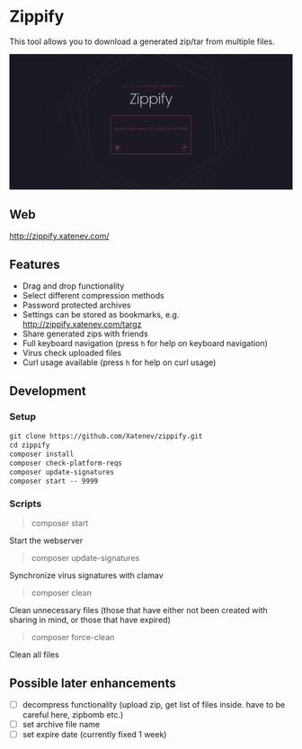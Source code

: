 # Zippify
This tool allows you to download a generated zip/tar from multiple files.

![Zippify](https://github.com/xatenev/zippify/blob/master/github/Zippify.png?raw=true)

## Web
http://zippify.xatenev.com/

## Features
- Drag and drop functionality
- Select different compression methods
- Password protected archives
- Settings can be stored as bookmarks, e.g. http://zippify.xatenev.com/targz
- Share generated zips with friends
- Full keyboard navigation (press `h` for help on keyboard navigation)
- Virus check uploaded files
- Curl usage available (press `h` for help on curl usage)

## Development

### Setup
````
git clone https://github.com/Xatenev/zippify.git
cd zippify
composer install
composer check-platform-reqs
composer update-signatures
composer start -- 9999
````

### Scripts
> composer start

Start the webserver

> composer update-signatures 

Synchronize virus signatures with clamav

> composer clean

Clean unnecessary files (those that have either not been created with sharing in mind, or those that have expired)

> composer force-clean

Clean all files

## Possible later enhancements
- [ ] decompress functionality (upload zip, get list of files inside. have to be careful here, zipbomb etc.)
- [ ] set archive file name
- [ ] set expire date (currently fixed 1 week)
